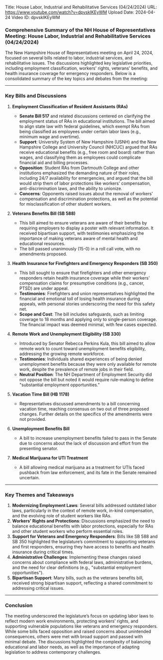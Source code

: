 Title: House Labor, Industrial and Rehabilitative Services (04/24/2024)
URL: https://www.youtube.com/watch?v=dpvskIKEyWM
Upload Date: 2024-04-24
Video ID: dpvskIKEyWM

### Comprehensive Summary of the NH House of Representatives Meeting: House Labor, Industrial and Rehabilitative Services (04/24/2024)

The New Hampshire House of Representatives meeting on April 24, 2024, focused on several bills related to labor, industrial services, and rehabilitative issues. The discussions highlighted key legislative priorities, including employment classification, workers' rights, veterans' benefits, and health insurance coverage for emergency responders. Below is a consolidated summary of the key topics and debates from the meeting:

---

### **Key Bills and Discussions**

1. **Employment Classification of Resident Assistants (RAs)**
   - **Senate Bill 517** and related discussions centered on clarifying the employment status of RAs in educational institutions. The bill aimed to align state law with federal guidelines, which exempt RAs from being classified as employees under certain labor laws (e.g., minimum wage and overtime).
   - **Support**: University System of New Hampshire (USNH) and the New Hampshire College and University Council (NHCUC) argued that RAs receive educational benefits (e.g., free room and board) rather than wages, and classifying them as employees could complicate financial aid and billing processes.
   - **Opposition**: Student RAs from Dartmouth College and other institutions emphasized the demanding nature of their roles, including 24/7 availability for emergencies, and argued that the bill would strip them of labor protections like workers' compensation, anti-discrimination laws, and the ability to unionize.
   - **Concerns**: Opponents raised issues about the removal of workers' compensation and discrimination protections, as well as the potential for misclassification of other student workers.

2. **Veterans Benefits Bill (SB 588)**
   - This bill aimed to ensure veterans are aware of their benefits by requiring employers to display a poster with relevant information. It received bipartisan support, with testimonies emphasizing the importance of making veterans aware of mental health and educational resources.
   - The bill passed unanimously (15-0) in a roll call vote, with no amendments proposed.

3. **Health Insurance for Firefighters and Emergency Responders (SB 350)**
   - This bill sought to ensure that firefighters and other emergency responders retain health insurance coverage while their workers' compensation claims for presumptive conditions (e.g., cancer, PTSD) are under appeal.
   - **Testimonies**: Firefighters and union representatives highlighted the financial and emotional toll of losing health insurance during appeals, with personal stories underscoring the need for this safety net.
   - **Scope and Cost**: The bill includes safeguards, such as limiting coverage to 18 months and applying only to single-person coverage. The financial impact was deemed minimal, with few cases expected.

4. **Remote Work and Unemployment Eligibility (SB 330)**
   - Introduced by Senator Rebecca Perkins Kula, this bill aimed to allow remote work to count toward unemployment benefits eligibility, addressing the growing remote workforce.
   - **Testimonies**: Individuals shared experiences of being denied unemployment benefits because they were only available for remote work, despite the prevalence of remote jobs in their field.
   - **Neutral Position**: The NH Department of Employment Security did not oppose the bill but noted it would require rule-making to define "substantial employment opportunities."

5. **Vacation Time Bill (HB 1178)**
   - Representatives discussed amendments to a bill concerning vacation time, reaching consensus on two out of three proposed changes. Further details on the specifics of the amendments were not provided.

6. **Unemployment Benefits Bill**
   - A bill to increase unemployment benefits failed to pass in the Senate due to concerns about the lack of discussion and effort from the presenting senator.

7. **Medical Marijuana for UTI Treatment**
   - A bill allowing medical marijuana as a treatment for UTIs faced pushback from law enforcement, and its fate in the Senate remained uncertain.

---

### **Key Themes and Takeaways**

1. **Modernizing Employment Laws**: Several bills addressed outdated labor laws, particularly in the context of remote work, in-kind compensation, and the evolving role of student workers like RAs.
2. **Workers' Rights and Protections**: Discussions emphasized the need to balance educational benefits with labor protections, especially for RAs and other student workers who perform essential roles.
3. **Support for Veterans and Emergency Responders**: Bills like SB 588 and SB 350 highlighted the legislature’s commitment to supporting veterans and first responders, ensuring they have access to benefits and health insurance during critical times.
4. **Administrative Challenges**: Implementing these changes raised concerns about compliance with federal laws, administrative burdens, and the need for clear definitions (e.g., "substantial employment opportunities").
5. **Bipartisan Support**: Many bills, such as the veterans benefits bill, received strong bipartisan support, reflecting a shared commitment to addressing critical issues.

---

### **Conclusion**

The meeting underscored the legislature’s focus on updating labor laws to reflect modern work environments, protecting workers' rights, and supporting vulnerable populations like veterans and emergency responders. While some bills faced opposition and raised concerns about unintended consequences, others were met with broad support and passed with minimal debate. The discussions highlighted the complexity of balancing educational and labor needs, as well as the importance of adapting legislation to address contemporary challenges.